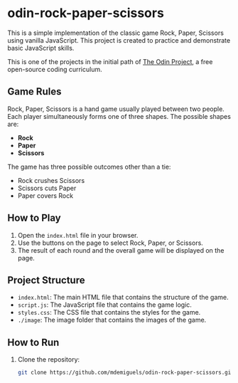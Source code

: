 # odin-rock-paper-scissors

This is a simple implementation of the classic game Rock, Paper, Scissors using vanilla JavaScript. This project is created to practice and demonstrate basic JavaScript skills.

This is one of the projects in the initial path of [The Odin Project](https://www.theodinproject.com/), a free open-source coding curriculum.

## Game Rules

Rock, Paper, Scissors is a hand game usually played between two people. Each player simultaneously forms one of three shapes. The possible shapes are:

- **Rock**
- **Paper**
- **Scissors**

The game has three possible outcomes other than a tie:

- Rock crushes Scissors
- Scissors cuts Paper
- Paper covers Rock

## How to Play

1. Open the `index.html` file in your browser.
2. Use the buttons on the page to select Rock, Paper, or Scissors.
3. The result of each round and the overall game will be displayed on the page.

## Project Structure

- `index.html`: The main HTML file that contains the structure of the game.
- `script.js`: The JavaScript file that contains the game logic.
- `styles.css`: The CSS file that contains the styles for the game.
- `./image`: The image folder that contains the images of the game.

## How to Run

1. Clone the repository:
   ```sh
   git clone https://github.com/mdemiguels/odin-rock-paper-scissors.git